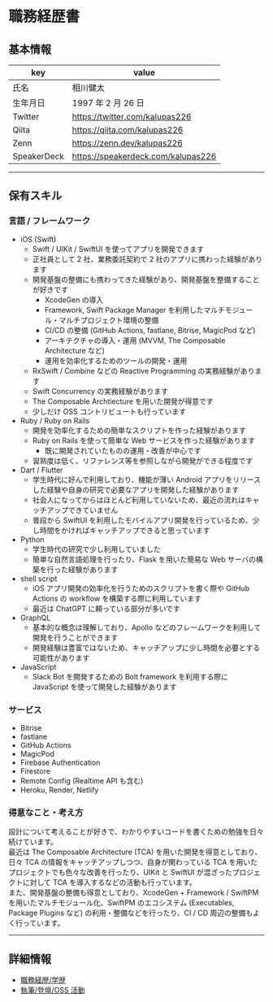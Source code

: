 # 職務経歴書

## 基本情報

| key         | value                              |
| ----------- | ---------------------------------- |
| 氏名        | 相川健太                           |
| 生年月日    | 1997 年 2 月 26 日                 |
| Twitter     | https://twitter.com/kalupas226     |
| Qiita       | https://qiita.com/kalupas226       |
| Zenn        | https://zenn.dev/kalupas226        |
| SpeakerDeck | https://speakerdeck.com/kalupas226 |

---

## 保有スキル

### 言語 / フレームワーク

- iOS (Swift)
  - Swift / UIKit / SwiftUI を使ってアプリを開発できます
  - 正社員として 2 社、業務委託契約で 2 社のアプリに携わった経験があります
  - 開発基盤の整備にも携わってきた経験があり、開発基盤を整備することが好きです
    - XcodeGen の導入
    - Framework, Swift Package Manager を利用したマルチモジュール・マルチプロジェクト環境の整備
    - CI/CD の整備 (GitHub Actions, fastlane, Bitrise, MagicPod など)
    - アーキテクチャの導入・運用 (MVVM, The Composable Architecture など)
    - 運用を効率化するためのツールの開発・運用
  - RxSwift / Combine などの Reactive Programming の実務経験があります
  - Swift Concurrency の実務経験があります
  - The Composable Archtiecture を用いた開発が得意です
  - 少しだけ OSS コントリビュートも行っています
- Ruby / Ruby on Rails
  - 開発を効率化するための簡単なスクリプトを作った経験があります
  - Ruby on Rails を使って簡単な Web サービスを作った経験があります
    - 既に開発されていたものの運用・改善が中心です
  - 習熟度は低く、リファレンス等を参照しながら開発ができる程度です
- Dart / Flutter
  - 学生時代に好んで利用しており、機能が薄い Android アプリをリリースした経験や自身の研究で必要なアプリを開発した経験があります
  - 社会人になってからはほとんど利用していないため、最近の流れはキャッチアップできていません
  - 普段から SwiftUI を利用したモバイルアプリ開発を行っているため、少し時間をかければキャッチアップできると思っています
- Python
  - 学生時代の研究で少し利用していました
  - 簡単な自然言語処理を行ったり、Flask を用いた簡易な Web サーバの構築を行った経験があります
- shell script
  - iOS アプリ開発の効率化を行うためのスクリプトを書く際や GitHub Actions の workflow を構築する際に利用しています
  - 最近は ChatGPT に頼っている部分が多いです
- GraphQL
  - 基本的な概念は理解しており、Apollo などのフレームワークを利用して開発を行うことができます
  - 開発経験は豊富ではないため、キャッチアップに少し時間を必要とする可能性があります
- JavaScript
  - Slack Bot を開発するための Bolt framework を利用する際に JavaScript を使って開発した経験があります

### サービス

- Bitrise
- fastlane
- GitHub Actions
- MagicPod
- Firebase Authentication
- Firestore
- Remote Config (Realtime API も含む)
- Heroku, Render, Netlify

### 得意なこと・考え方

設計について考えることが好きで、わかりやすいコードを書くための勉強を日々続けています。  
最近は The Composable Architecture (TCA) を用いた開発を得意としており、日々 TCA の情報をキャッチアップしつつ、自身が関わっている TCA を用いたプロジェクトでも色々な改善を行ったり、UIKit と SwiftUI が混ざったプロジェクトに対して TCA を導入するなどの活動も行っています。  
また、開発基盤の整備も得意としており、XcodeGen + Framework / SwiftPM を用いたマルチモジュール化、SwiftPM のエコシステム (Executables, Package Plugins など) の利用・整備などを行ったり、CI / CD 周辺の整備もよく行っています。

---

## 詳細情報

- [職務経歴/学歴](./career/README.md)
- [執筆/登壇/OSS 活動](./presentation/README.md)
